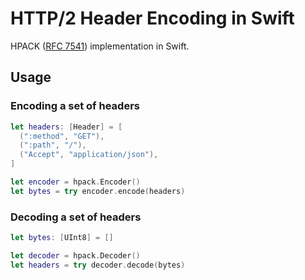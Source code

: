 # HTTP/2 Header Encoding in Swift

HPACK ([RFC 7541](https://tools.ietf.org/html/rfc7541)) implementation in Swift.

## Usage

### Encoding a set of headers

```swift
let headers: [Header] = [
  (":method", "GET"),
  (":path", "/"),
  ("Accept", "application/json"),
]

let encoder = hpack.Encoder()
let bytes = try encoder.encode(headers)
```

### Decoding a set of headers

```swift
let bytes: [UInt8] = []

let decoder = hpack.Decoder()
let headers = try decoder.decode(bytes)
```
